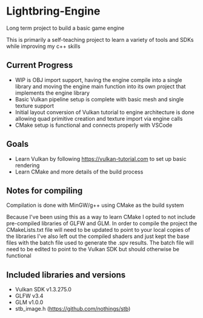 # Lightbring-Engine
Long term project to build a basic game engine

This is primarily a self-teaching project to learn a variety of tools and SDKs while improving my c++ skills

## Current Progress
* WIP is OBJ import support, having the engine compile into a single library and moving the engine main function into its own project that implements the engine library
* Basic Vulkan pipeline setup is complete with basic mesh and single texture support
* Initial layout conversion of Vulkan tutorial to engine architecture is done allowing quad primitive creation and texture import via engine calls
* CMake setup is functional and connects properly with VSCode


## Goals
* Learn Vulkan by following https://vulkan-tutorial.com to set up basic rendering
* Learn CMake and more details of the build process

## Notes for compiling
Compilation is done with MinGW/g++ using CMake as the build system

Because I've been using this as a way to learn CMake I opted to not include pre-compiled libraries of GLFW and GLM.
In order to compile the project the CMakeLists.txt file will need to be updated to point to your local copies of the libraries
I've also left out the compiled shaders and just kept the base files with the batch file used to generate the .spv results. The batch file will need to be edited to point to the Vulkan SDK but should otherwise be functional

## Included libraries and versions
* Vulkan SDK v1.3.275.0
* GLFW v3.4
* GLM v1.0.0
* stb_image.h (https://github.com/nothings/stb)